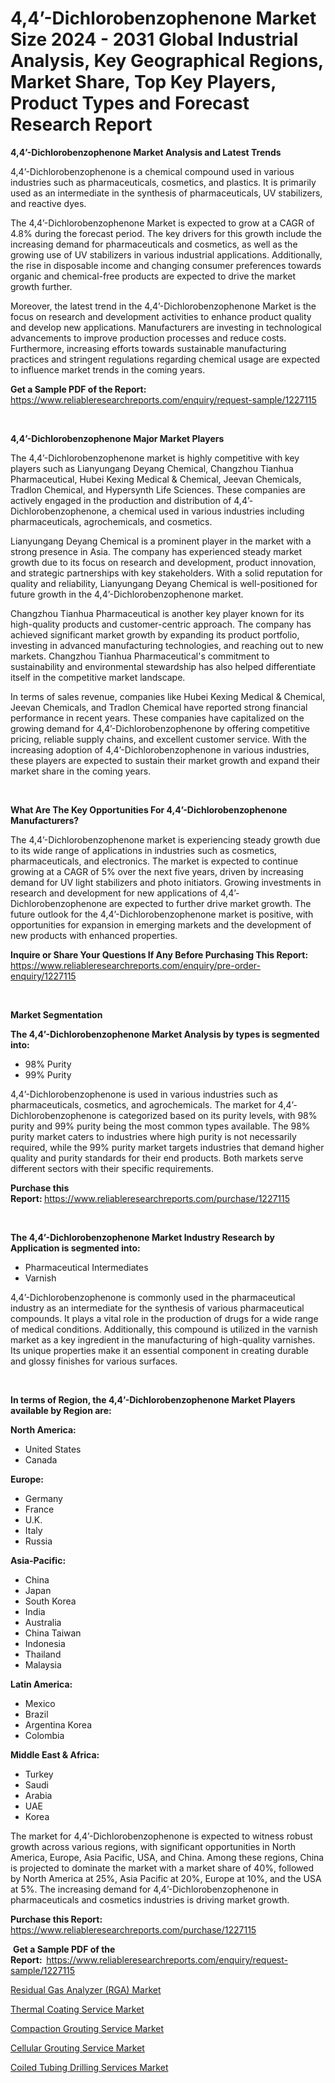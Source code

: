 <p><h1>4,4’-Dichlorobenzophenone Market Size 2024 - 2031 Global Industrial Analysis, Key Geographical Regions, Market Share, Top Key Players, Product Types and Forecast Research Report</h1></p><p><strong>4,4’-Dichlorobenzophenone Market Analysis and Latest Trends</strong></p>
<p><p>4,4’-Dichlorobenzophenone is a chemical compound used in various industries such as pharmaceuticals, cosmetics, and plastics. It is primarily used as an intermediate in the synthesis of pharmaceuticals, UV stabilizers, and reactive dyes.</p><p>The 4,4’-Dichlorobenzophenone Market is expected to grow at a CAGR of 4.8% during the forecast period. The key drivers for this growth include the increasing demand for pharmaceuticals and cosmetics, as well as the growing use of UV stabilizers in various industrial applications. Additionally, the rise in disposable income and changing consumer preferences towards organic and chemical-free products are expected to drive the market growth further.</p><p>Moreover, the latest trend in the 4,4’-Dichlorobenzophenone Market is the focus on research and development activities to enhance product quality and develop new applications. Manufacturers are investing in technological advancements to improve production processes and reduce costs. Furthermore, increasing efforts towards sustainable manufacturing practices and stringent regulations regarding chemical usage are expected to influence market trends in the coming years.</p></p>
<p><strong>Get a Sample PDF of the Report:&nbsp;</strong> <a href="https://www.reliableresearchreports.com/enquiry/request-sample/1227115">https://www.reliableresearchreports.com/enquiry/request-sample/1227115</a></p>
<p>&nbsp;</p>
<p><strong>4,4’-Dichlorobenzophenone Major Market Players</strong></p>
<p><p>The 4,4’-Dichlorobenzophenone market is highly competitive with key players such as Lianyungang Deyang Chemical, Changzhou Tianhua Pharmaceutical, Hubei Kexing Medical & Chemical, Jeevan Chemicals, Tradlon Chemical, and Hypersynth Life Sciences. These companies are actively engaged in the production and distribution of 4,4’-Dichlorobenzophenone, a chemical used in various industries including pharmaceuticals, agrochemicals, and cosmetics.</p><p>Lianyungang Deyang Chemical is a prominent player in the market with a strong presence in Asia. The company has experienced steady market growth due to its focus on research and development, product innovation, and strategic partnerships with key stakeholders. With a solid reputation for quality and reliability, Lianyungang Deyang Chemical is well-positioned for future growth in the 4,4’-Dichlorobenzophenone market.</p><p>Changzhou Tianhua Pharmaceutical is another key player known for its high-quality products and customer-centric approach. The company has achieved significant market growth by expanding its product portfolio, investing in advanced manufacturing technologies, and reaching out to new markets. Changzhou Tianhua Pharmaceutical's commitment to sustainability and environmental stewardship has also helped differentiate itself in the competitive market landscape.</p><p>In terms of sales revenue, companies like Hubei Kexing Medical & Chemical, Jeevan Chemicals, and Tradlon Chemical have reported strong financial performance in recent years. These companies have capitalized on the growing demand for 4,4’-Dichlorobenzophenone by offering competitive pricing, reliable supply chains, and excellent customer service. With the increasing adoption of 4,4’-Dichlorobenzophenone in various industries, these players are expected to sustain their market growth and expand their market share in the coming years.</p></p>
<p>&nbsp;</p>
<p><strong>What Are The Key Opportunities For 4,4’-Dichlorobenzophenone Manufacturers?</strong></p>
<p><p>The 4,4’-Dichlorobenzophenone market is experiencing steady growth due to its wide range of applications in industries such as cosmetics, pharmaceuticals, and electronics. The market is expected to continue growing at a CAGR of 5% over the next five years, driven by increasing demand for UV light stabilizers and photo initiators. Growing investments in research and development for new applications of 4,4’-Dichlorobenzophenone are expected to further drive market growth. The future outlook for the 4,4’-Dichlorobenzophenone market is positive, with opportunities for expansion in emerging markets and the development of new products with enhanced properties.</p></p>
<p><strong>Inquire or Share Your Questions If Any Before Purchasing This Report:</strong> <a href="https://www.reliableresearchreports.com/enquiry/pre-order-enquiry/1227115">https://www.reliableresearchreports.com/enquiry/pre-order-enquiry/1227115</a></p>
<p>&nbsp;</p>
<p><strong>Market Segmentation</strong></p>
<p><strong>The 4,4’-Dichlorobenzophenone Market Analysis by types is segmented into:</strong></p>
<p><ul><li>98% Purity</li><li>99% Purity</li></ul></p>
<p><p>4,4’-Dichlorobenzophenone is used in various industries such as pharmaceuticals, cosmetics, and agrochemicals. The market for 4,4’-Dichlorobenzophenone is categorized based on its purity levels, with 98% purity and 99% purity being the most common types available. The 98% purity market caters to industries where high purity is not necessarily required, while the 99% purity market targets industries that demand higher quality and purity standards for their end products. Both markets serve different sectors with their specific requirements.</p></p>
<p><strong>Purchase this Report:&nbsp;</strong><a href="https://www.reliableresearchreports.com/purchase/1227115">https://www.reliableresearchreports.com/purchase/1227115</a></p>
<p>&nbsp;</p>
<p><strong>The 4,4’-Dichlorobenzophenone Market Industry Research by Application is segmented into:</strong></p>
<p><ul><li>Pharmaceutical Intermediates</li><li>Varnish</li></ul></p>
<p><p>4,4’-Dichlorobenzophenone is commonly used in the pharmaceutical industry as an intermediate for the synthesis of various pharmaceutical compounds. It plays a vital role in the production of drugs for a wide range of medical conditions. Additionally, this compound is utilized in the varnish market as a key ingredient in the manufacturing of high-quality varnishes. Its unique properties make it an essential component in creating durable and glossy finishes for various surfaces.</p></p>
<p>&nbsp;</p>
<p><strong>In terms of Region, the 4,4’-Dichlorobenzophenone Market Players available by Region are:</strong></p>
<p>
    <p> <strong> North America: </strong>
        <ul>
            <li>United States</li>
            <li>Canada</li>
        </ul>
        </p> 
    <p> <strong> Europe: </strong>
        <ul>
            <li>Germany</li>
            <li>France</li>
            <li>U.K.</li>
            <li>Italy</li>
            <li>Russia</li>
        </ul>
        </p> 
    <p> <strong> Asia-Pacific: </strong>
        <ul>
            <li>China</li>
            <li>Japan</li>
            <li>South Korea</li>
            <li>India</li>
            <li>Australia</li>
            <li>China Taiwan</li>
            <li>Indonesia</li>
            <li>Thailand</li>
            <li>Malaysia</li>
        </ul>
        </p> 
    <p> <strong> Latin America: </strong>
        <ul>
            <li>Mexico</li>
            <li>Brazil</li>
            <li>Argentina Korea</li>
            <li>Colombia</li>
        </ul>
        </p> 
    <p> <strong> Middle East & Africa: </strong>
        <ul>
            <li>Turkey</li>
            <li>Saudi</li>
            <li>Arabia</li>
            <li>UAE</li>
            <li>Korea</li>
        </ul>
    </p>
    </p>
<p><p>The market for 4,4’-Dichlorobenzophenone is expected to witness robust growth across various regions, with significant opportunities in North America, Europe, Asia Pacific, USA, and China. Among these regions, China is projected to dominate the market with a market share of 40%, followed by North America at 25%, Asia Pacific at 20%, Europe at 10%, and the USA at 5%. The increasing demand for 4,4’-Dichlorobenzophenone in pharmaceuticals and cosmetics industries is driving market growth.</p></p>
<p><strong>Purchase this Report: </strong><a href="https://www.reliableresearchreports.com/purchase/1227115">https://www.reliableresearchreports.com/purchase/1227115</a></p>
<p>&nbsp;<strong>Get a Sample PDF of the Report:&nbsp;&nbsp;</strong><a href="https://www.reliableresearchreports.com/enquiry/request-sample/1227115">https://www.reliableresearchreports.com/enquiry/request-sample/1227115</a></p>
<p><strong></strong></p>
<p><p><a href="https://github.com/Sherrillcrooksxa8i18ucf2m/Market-Research-Report-List-1/blob/main/residual-gas-analyzer-rga-market.md">Residual Gas Analyzer (RGA) Market</a></p><p><a href="https://medium.com/@serenaframi/thermal-coating-service-market-furnishes-information-on-market-share-market-trends-and-market-5e0a5fe9496b">Thermal Coating Service Market</a></p><p><a href="https://medium.com/@anilaxhafa2022/compaction-grouting-service-market-comprehensive-assessment-by-type-application-and-geography-88bf060d2c2c">Compaction Grouting Service Market</a></p><p><a href="https://medium.com/@anilaxhafa2022/cellular-grouting-service-market-size-cagr-trends-2024-2030-57d163759b2d">Cellular Grouting Service Market</a></p><p><a href="https://medium.com/@kathyfisher51/coiled-tubing-drilling-services-market-comprehensive-assessment-by-type-application-and-86c2727c06f7">Coiled Tubing Drilling Services Market</a></p></p>